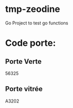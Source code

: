 # tmp-zeodine
Go Project to test go functions

# Code porte:

## Porte Verte

56325

## Porte vitrée

A3202